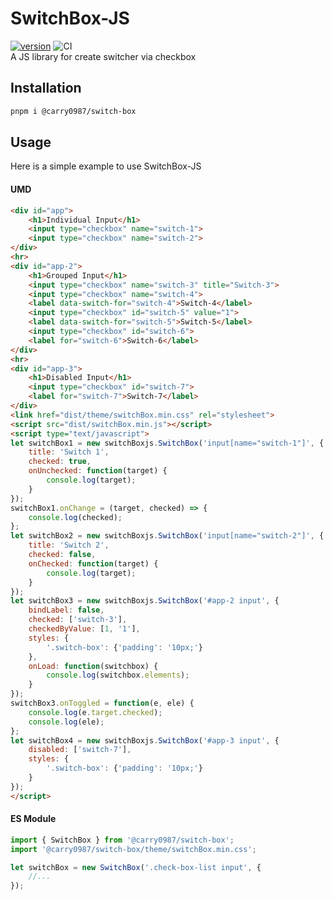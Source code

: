 # SwitchBox-JS
[![version](https://img.shields.io/npm/v/@carry0987/switch-box.svg)](https://www.npmjs.com/package/@carry0987/switch-box)
![CI](https://github.com/carry0987/SwitchBox-JS/actions/workflows/ci.yml/badge.svg)  
A JS library for create switcher via checkbox

## Installation
```bash
pnpm i @carry0987/switch-box
```

## Usage
Here is a simple example to use SwitchBox-JS

#### UMD
```html
<div id="app">
    <h1>Individual Input</h1>
    <input type="checkbox" name="switch-1">
    <input type="checkbox" name="switch-2">
</div>
<hr>
<div id="app-2">
    <h1>Grouped Input</h1>
    <input type="checkbox" name="switch-3" title="Switch-3">
    <input type="checkbox" name="switch-4">
    <label data-switch-for="switch-4">Switch-4</label>
    <input type="checkbox" id="switch-5" value="1">
    <label data-switch-for="switch-5">Switch-5</label>
    <input type="checkbox" id="switch-6">
    <label for="switch-6">Switch-6</label>
</div>
<hr>
<div id="app-3">
    <h1>Disabled Input</h1>
    <input type="checkbox" id="switch-7">
    <label for="switch-7">Switch-7</label>
</div>
<link href="dist/theme/switchBox.min.css" rel="stylesheet">
<script src="dist/switchBox.min.js"></script>
<script type="text/javascript">
let switchBox1 = new switchBoxjs.SwitchBox('input[name="switch-1"]', {
    title: 'Switch 1',
    checked: true,
    onUnchecked: function(target) {
        console.log(target);
    }
});
switchBox1.onChange = (target, checked) => {
    console.log(checked);
};
let switchBox2 = new switchBoxjs.SwitchBox('input[name="switch-2"]', {
    title: 'Switch 2',
    checked: false,
    onChecked: function(target) {
        console.log(target);
    }
});
let switchBox3 = new switchBoxjs.SwitchBox('#app-2 input', {
    bindLabel: false,
    checked: ['switch-3'],
    checkedByValue: [1, '1'],
    styles: {
        '.switch-box': {'padding': '10px;'}
    },
    onLoad: function(switchbox) {
        console.log(switchbox.elements);
    }
});
switchBox3.onToggled = function(e, ele) {
    console.log(e.target.checked);
    console.log(ele);
};
let switchBox4 = new switchBoxjs.SwitchBox('#app-3 input', {
    disabled: ['switch-7'],
    styles: {
        '.switch-box': {'padding': '10px;'}
    }
});
</script>
```

#### ES Module
```ts
import { SwitchBox } from '@carry0987/switch-box';
import '@carry0987/switch-box/theme/switchBox.min.css';

let switchBox = new SwitchBox('.check-box-list input', {
    //...
});
```
